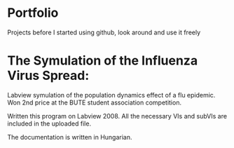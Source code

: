 # Portfolio
Projects before I started using github, look around and use it freely


# The Symulation of the Influenza Virus Spread: 

Labview symulation of the population dynamics effect of a flu epidemic. Won 2nd price at the BUTE student association
competition. 

Written this program on Labview 2008. All the necessary VIs and subVIs are included in the uploaded file.

The documentation is written in Hungarian. 
